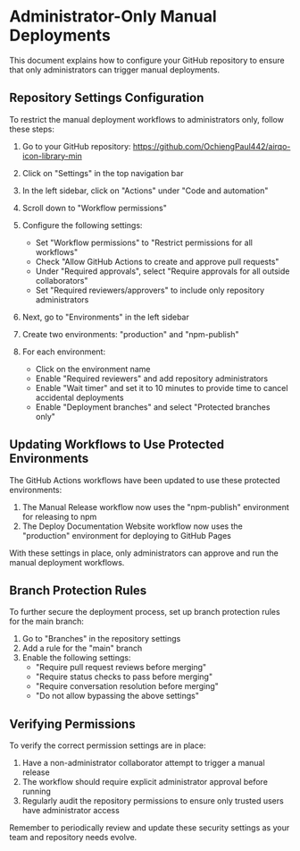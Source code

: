 # Administrator-Only Manual Deployments

This document explains how to configure your GitHub repository to ensure that only administrators can trigger manual deployments.

## Repository Settings Configuration

To restrict the manual deployment workflows to administrators only, follow these steps:

1. Go to your GitHub repository: https://github.com/OchiengPaul442/airqo-icon-library-min
2. Click on "Settings" in the top navigation bar
3. In the left sidebar, click on "Actions" under "Code and automation"
4. Scroll down to "Workflow permissions"
5. Configure the following settings:
   - Set "Workflow permissions" to "Restrict permissions for all workflows"
   - Check "Allow GitHub Actions to create and approve pull requests"
   - Under "Required approvals", select "Require approvals for all outside collaborators"
   - Set "Required reviewers/approvers" to include only repository administrators

6. Next, go to "Environments" in the left sidebar
7. Create two environments: "production" and "npm-publish"
8. For each environment:
   - Click on the environment name
   - Enable "Required reviewers" and add repository administrators
   - Enable "Wait timer" and set it to 10 minutes to provide time to cancel accidental deployments
   - Enable "Deployment branches" and select "Protected branches only"

## Updating Workflows to Use Protected Environments

The GitHub Actions workflows have been updated to use these protected environments:

1. The Manual Release workflow now uses the "npm-publish" environment for releasing to npm
2. The Deploy Documentation Website workflow now uses the "production" environment for deploying to GitHub Pages

With these settings in place, only administrators can approve and run the manual deployment workflows.

## Branch Protection Rules

To further secure the deployment process, set up branch protection rules for the main branch:

1. Go to "Branches" in the repository settings
2. Add a rule for the "main" branch
3. Enable the following settings:
   - "Require pull request reviews before merging"
   - "Require status checks to pass before merging"
   - "Require conversation resolution before merging"
   - "Do not allow bypassing the above settings"

## Verifying Permissions

To verify the correct permission settings are in place:

1. Have a non-administrator collaborator attempt to trigger a manual release
2. The workflow should require explicit administrator approval before running
3. Regularly audit the repository permissions to ensure only trusted users have administrator access

Remember to periodically review and update these security settings as your team and repository needs evolve.

